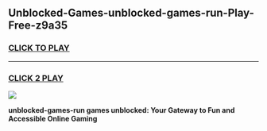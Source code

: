 
## Unblocked-Games-unblocked-games-run-Play-Free-z9a35
<h3>
<a href="https://premium76.site?title=unblocked-games-run&ref=23A">CLICK TO PLAY</a></h3>
<hr>

<h3>
<a href="https://premium76.site?title=unblocked-games-run&ref=23A">CLICK 2 PLAY</a>
  
</h3>

<a href="https://premium76.site?title=unblocked-games-run&ref=23A"><img src="https://clearcache.store/games.png"></a>


**unblocked-games-run games unblocked: Your Gateway to Fun and Accessible Online Gaming**
